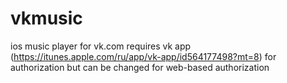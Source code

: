 # vkmusic
ios music player for vk.com
requires vk app (https://itunes.apple.com/ru/app/vk-app/id564177498?mt=8) for authorization but can be changed for web-based authorization
